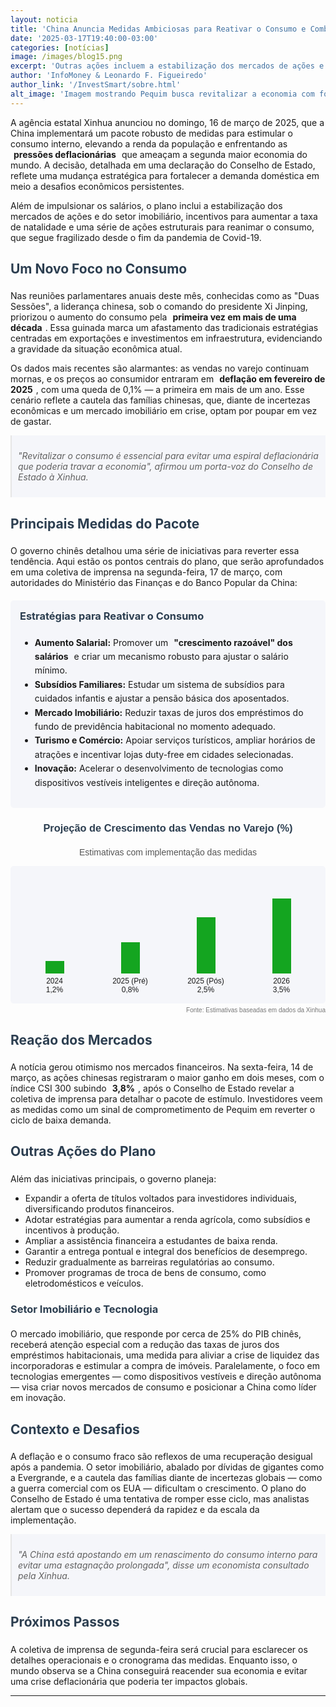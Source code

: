 ```yaml
---
layout: noticia
title: 'China Anuncia Medidas Ambiciosas para Reativar o Consumo e Combater a Deflação'
date: '2025-03-17T19:40:00-03:00'
categories: [notícias]
image: /images/blog15.png
excerpt: 'Outras ações incluem a estabilização dos mercados de ações e do setor imobiliário'
author: 'InfoMoney & Leonardo F. Figueiredo'
author_link: '/InvestSmart/sobre.html'
alt_image: 'Imagem mostrando Pequim busca revitalizar a economia com foco no consumo interno '
---
```


A agência estatal Xinhua anunciou no domingo, 16 de março de 2025, que a China implementará um pacote robusto de medidas para estimular o consumo interno, elevando a renda da população e enfrentando as <span class="highlight">pressões deflacionárias</span> que ameaçam a segunda maior economia do mundo. A decisão, detalhada em uma declaração do Conselho de Estado, reflete uma mudança estratégica para fortalecer a demanda doméstica em meio a desafios econômicos persistentes.

Além de impulsionar os salários, o plano inclui a estabilização dos mercados de ações e do setor imobiliário, incentivos para aumentar a taxa de natalidade e uma série de ações estruturais para reanimar o consumo, que segue fragilizado desde o fim da pandemia de Covid-19.

## Um Novo Foco no Consumo

Nas reuniões parlamentares anuais deste mês, conhecidas como as "Duas Sessões", a liderança chinesa, sob o comando do presidente Xi Jinping, priorizou o aumento do consumo pela <span class="highlight">primeira vez em mais de uma década</span>. Essa guinada marca um afastamento das tradicionais estratégias centradas em exportações e investimentos em infraestrutura, evidenciando a gravidade da situação econômica atual.

Os dados mais recentes são alarmantes: as vendas no varejo continuam mornas, e os preços ao consumidor entraram em <span class="highlight">deflação em fevereiro de 2025</span>, com uma queda de 0,1% — a primeira em mais de um ano. Esse cenário reflete a cautela das famílias chinesas, que, diante de incertezas econômicas e um mercado imobiliário em crise, optam por poupar em vez de gastar.

> "Revitalizar o consumo é essencial para evitar uma espiral deflacionária que poderia travar a economia", afirmou um porta-voz do Conselho de Estado à Xinhua.

## Principais Medidas do Pacote

O governo chinês detalhou uma série de iniciativas para reverter essa tendência. Aqui estão os pontos centrais do plano, que serão aprofundados em uma coletiva de imprensa na segunda-feira, 17 de março, com autoridades do Ministério das Finanças e do Banco Popular da China:

<div style="background-color: #f5f6fa; padding: 15px; border-radius: 5px; margin: 20px 0;">
    <h3 style="color: #2c3e50; margin-top: 0;">Estratégias para Reativar o Consumo</h3>
    <ul style="line-height: 1.6;">
        <li><strong>Aumento Salarial:</strong> Promover um <span class="highlight">"crescimento razoável" dos salários</span> e criar um mecanismo robusto para ajustar o salário mínimo.</li>
        <li><strong>Subsídios Familiares:</strong> Estudar um sistema de subsídios para cuidados infantis e ajustar a pensão básica dos aposentados.</li>
        <li><strong>Mercado Imobiliário:</strong> Reduzir taxas de juros dos empréstimos do fundo de previdência habitacional no momento adequado.</li>
        <li><strong>Turismo e Comércio:</strong> Apoiar serviços turísticos, ampliar horários de atrações e incentivar lojas duty-free em cidades selecionadas.</li>
        <li><strong>Inovação:</strong> Acelerar o desenvolvimento de tecnologias como dispositivos vestíveis inteligentes e direção autônoma.</li>
    </ul>
</div>

<div style="width: 100%; max-width: 750px; margin: 10px 0; font-family: Arial, sans-serif;">
    <h3 style="text-align: center; color: #2c3e50;">Projeção de Crescimento das Vendas no Varejo (%)</h3>
    <p style="text-align: center; font-size: 14px; color: #555;">Estimativas com implementação das medidas</p>
    <div style="background-color: #f5f6fa; padding: 10px; border-radius: 5px;">
        <div style="display: flex; justify-content: space-between; align-items: flex-end; height: 200px;">
            <div style="text-align: center; flex: 1;">
                <div style="background-color:rgb(20, 165, 32); height: 20px; width: 30px; margin: 0 auto;"></div>
                <p style="font-size: 12px; margin: 5px 0;">2024<br>1,2%</p>
            </div>
            <div style="text-align: center; flex: 1;">
                <div style="background-color: rgb(20, 165, 32); height: 50px; width: 30px; margin: 0 auto;"></div>
                <p style="font-size: 12px; margin: 5px 0;">2025 (Pré)<br>0,8%</p>
            </div>
            <div style="text-align: center; flex: 1;">
                <div style="background-color: rgb(20, 165, 32); height: 90px; width: 30px; margin: 0 auto;"></div>
                <p style="font-size: 12px; margin: 5px 0;">2025 (Pós)<br>2,5%</p>
            </div>
            <div style="text-align: center; flex: 1;">
                <div style="background-color: rgb(20, 165, 32); height: 120px; width: 30px; margin: 0 auto;"></div>
                <p style="font-size: 12px; margin: 5px 0;">2026<br>3,5%</p>
            </div>
        </div>
    </div>
    <p style="font-size: 10px; color: #777; text-align: right; margin-top: 5px;">Fonte: Estimativas baseadas em dados da Xinhua</p>
</div>

## Reação dos Mercados

A notícia gerou otimismo nos mercados financeiros. Na sexta-feira, 14 de março, as ações chinesas registraram o maior ganho em dois meses, com o índice CSI 300 subindo <span class="highlight">3,8%</span>, após o Conselho de Estado revelar a coletiva de imprensa para detalhar o pacote de estímulo. Investidores veem as medidas como um sinal de comprometimento de Pequim em reverter o ciclo de baixa demanda.

## Outras Ações do Plano

Além das iniciativas principais, o governo planeja:

- Expandir a oferta de títulos voltados para investidores individuais, diversificando produtos financeiros.
- Adotar estratégias para aumentar a renda agrícola, como subsídios e incentivos à produção.
- Ampliar a assistência financeira a estudantes de baixa renda.
- Garantir a entrega pontual e integral dos benefícios de desemprego.
- Reduzir gradualmente as barreiras regulatórias ao consumo.
- Promover programas de troca de bens de consumo, como eletrodomésticos e veículos.

### Setor Imobiliário e Tecnologia

O mercado imobiliário, que responde por cerca de 25% do PIB chinês, receberá atenção especial com a redução das taxas de juros dos empréstimos habitacionais, uma medida para aliviar a crise de liquidez das incorporadoras e estimular a compra de imóveis. Paralelamente, o foco em tecnologias emergentes — como dispositivos vestíveis e direção autônoma — visa criar novos mercados de consumo e posicionar a China como líder em inovação.

## Contexto e Desafios

A deflação e o consumo fraco são reflexos de uma recuperação desigual após a pandemia. O setor imobiliário, abalado por dívidas de gigantes como a Evergrande, e a cautela das famílias diante de incertezas globais — como a guerra comercial com os EUA — dificultam o crescimento. O plano do Conselho de Estado é uma tentativa de romper esse ciclo, mas analistas alertam que o sucesso dependerá da rapidez e da escala da implementação.

> "A China está apostando em um renascimento do consumo interno para evitar uma estagnação prolongada", disse um economista consultado pela Xinhua.

## Próximos Passos

A coletiva de imprensa de segunda-feira será crucial para esclarecer os detalhes operacionais e o cronograma das medidas. Enquanto isso, o mundo observa se a China conseguirá reacender sua economia e evitar uma crise deflacionária que poderia ter impactos globais.

---

<style>
.highlight {
    padding: 2px 5px;
    font-weight: bold;
    border-radius: 3px;
}
h1, h2, h3 {
    color: #2c3e50;
    padding-bottom: 5px;
}
blockquote {
    background-color: #f5f6fa;
    padding: 10px;
    margin: 10px 0;
    font-style: italic;
}
img {
    max-width: 100%;
}
</style>
